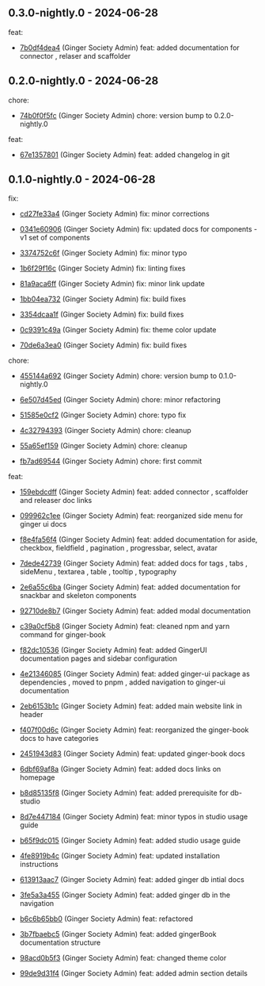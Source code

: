 ## 0.3.0-nightly.0 - 2024-06-28
feat:
 - [7b0df4dea4](7b0df4dea495365a297e40f1a0350437794e5846) (Ginger Society Admin) feat: added documentation for connector , relaser and scaffolder
	
## 0.2.0-nightly.0 - 2024-06-28
chore:
 - [74b0f0f5fc](74b0f0f5fca7806b9b4016ce5034649abfe7d431) (Ginger Society Admin) chore: version bump to 0.2.0-nightly.0
	
feat:
 - [67e1357801](67e135780199b2e3bd0a5a56721aeb0160515086) (Ginger Society Admin) feat: added changelog in git
	
## 0.1.0-nightly.0 - 2024-06-28
fix:
 - [cd27fe33a4](cd27fe33a42e1acefa37cde02915f63b1ad66e27) (Ginger Society Admin) fix: minor corrections
	
 - [0341e60906](0341e60906fce0c6f2c54a367750cbb955edb0c3) (Ginger Society Admin) fix: updated docs for components - v1 set of components
	
 - [3374752c6f](3374752c6fb064885531c7598505f138f68d3f52) (Ginger Society Admin) fix: minor typo
	
 - [1b6f29f16c](1b6f29f16c457f3f9c0ee8356af15a6d092da842) (Ginger Society Admin) fix: linting fixes
	
 - [81a9aca6ff](81a9aca6ff14623cffb4171e99c4eea75af724a5) (Ginger Society Admin) fix: minor link update
	
 - [1bb04ea732](1bb04ea73204f7a3b3d335374a4b0ba3393f8862) (Ginger Society Admin) fix: build fixes
	
 - [3354dcaa1f](3354dcaa1f863b5ca724276a73c1fd8bc4fb25fc) (Ginger Society Admin) fix: build fixes
	
 - [0c9391c49a](0c9391c49ae9dc67e6cfe8e70419892dc3f1b298) (Ginger Society Admin) fix: theme color update
	
 - [70de6a3ea0](70de6a3ea0ad0262ecbe2ec6c11020b452da3445) (Ginger Society Admin) fix: build fixes
	
chore:
 - [455144a692](455144a692f7b01761a9075f13c98eb8becb2cfd) (Ginger Society Admin) chore: version bump to 0.1.0-nightly.0
	
 - [6e507d45ed](6e507d45ed7f6d4c41398fd0758a5a03165dc842) (Ginger Society Admin) chore: minor refactoring
	
 - [51585e0cf2](51585e0cf23f55b401601f21d89f550c8b688273) (Ginger Society Admin) chore: typo fix
	
 - [4c32794393](4c32794393d818c4dca8ea40940dabb48b3cd31b) (Ginger Society Admin) chore: cleanup
	
 - [55a65ef159](55a65ef159829cc879c2b99b8785878db7f75374) (Ginger Society Admin) chore: cleanup
	
 - [fb7ad69544](fb7ad695443729e88a4a83f4c5ac37189d3922ff) (Ginger Society Admin) chore: first commit
	
feat:
 - [159ebdcdff](159ebdcdff1c58b1f1345a2142df256957aed49c) (Ginger Society Admin) feat: added connector , scaffolder and releaser doc links
	
 - [099962c1ee](099962c1ee024e53b8efb8f44ee43515d388dc0d) (Ginger Society Admin) feat: reorganized side menu for ginger ui docs
	
 - [f8e4fa56f4](f8e4fa56f4c5f16b20add88a51abd6fbf8de1353) (Ginger Society Admin) feat: added documentation for aside, checkbox, fieldfield , pagination , progressbar, select, avatar
	
 - [7dede42739](7dede42739922f2f1d02a5d2c5d5c854d5f66706) (Ginger Society Admin) feat: added docs for tags , tabs , sideMenu , textarea , table , tooltip , typography
	
 - [2e6a55c6ba](2e6a55c6ba227dc72d623eff3c47c5c100284d10) (Ginger Society Admin) feat: added documentation for snackbar and skeleton components
	
 - [92710de8b7](92710de8b7bacd13213f9293bc5d69232765ff7f) (Ginger Society Admin) feat: added modal documentation
	
 - [c39a0cf5b8](c39a0cf5b8aec68fcc57cb793cbd041bc3f887a1) (Ginger Society Admin) feat: cleaned npm and yarn command for ginger-book
	
 - [f82dc10536](f82dc10536e4984b3c7ffb10a921c5185d32f8a7) (Ginger Society Admin) feat: added GingerUI documentation pages and sidebar configuration
	
 - [4e21346085](4e213460857f4cec1a151455ac246cd67a0f2b5d) (Ginger Society Admin) feat: added ginger-ui package as dependencies , moved to pnpm , added navigation to ginger-ui documentation
	
 - [2eb6153b1c](2eb6153b1c899a43fcc84df17dcebc4eb7a4a27e) (Ginger Society Admin) feat: added main website link in header
	
 - [f407f00d6c](f407f00d6c4f97ad27cbb74a6e08a196a6ebb26f) (Ginger Society Admin) feat: reorganized the ginger-book docs to have categories
	
 - [2451943d83](2451943d83065762fb8b47f95963abea4f34ce0d) (Ginger Society Admin) feat: updated ginger-book docs
	
 - [6dbf69af8a](6dbf69af8a1d1f5d132c4192e4bb7c7e48c63dbb) (Ginger Society Admin) feat: added docs links on homepage
	
 - [b8d85135f8](b8d85135f8df3eda4f3e3e9683e44614dedfc581) (Ginger Society Admin) feat: added prerequisite for db-studio
	
 - [8d7e447184](8d7e4471842ec2860116fe924c2145c6781c4c54) (Ginger Society Admin) feat: minor typos in studio usage guide
	
 - [b65f9dc015](b65f9dc015420905980c40e087a72652c66b77ca) (Ginger Society Admin) feat: added studio usage guide
	
 - [4fe8919b4c](4fe8919b4c6ec2a8f69874d6488e45b275d36a42) (Ginger Society Admin) feat: updated installation instructions
	
 - [613913aac7](613913aac785c35a3f4c0baca948b6b7941ccea3) (Ginger Society Admin) feat: added ginger db intial docs
	
 - [3fe5a3a455](3fe5a3a4553efb484dd7c7512b09d723046ce1da) (Ginger Society Admin) feat: added ginger db in the navigation
	
 - [b6c6b65bb0](b6c6b65bb00895bf0a9acb9ede106c8e8591b0b9) (Ginger Society Admin) feat: refactored
	
 - [3b7fbaebc5](3b7fbaebc5e582364173dc586a36b920602a3c57) (Ginger Society Admin) feat: added gingerBook documentation structure
	
 - [98acd0b5f3](98acd0b5f3aea45fafa612c66983417b9269f77a) (Ginger Society Admin) feat: changed theme color
	
 - [99de9d31f4](99de9d31f4e608ee932924f3d650a540550b3811) (Ginger Society Admin) feat: added admin section details
	
